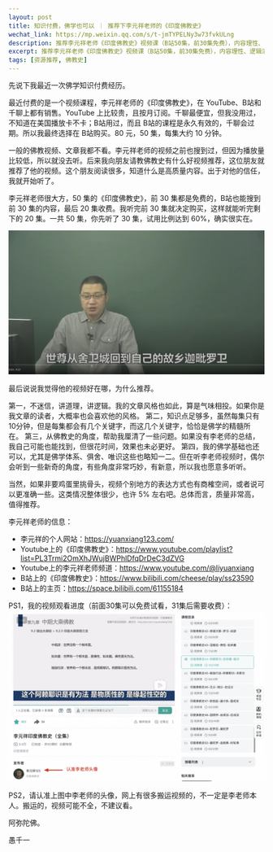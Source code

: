 ```yaml
---
layout: post
title: 知识付费，佛学也可以 ｜ 推荐下李元祥老师的《印度佛教史》
wechat_link: https://mp.weixin.qq.com/s/t-jmTYPELNy3w73fvkULng
description: 推荐李元祥老师《印度佛教史》视频课（B站50集，前30集免费），内容理性、逻辑清晰、知识点密集，能从佛教史角度厘清问题，值得一看。
excerpt: 推荐李元祥老师《印度佛教史》视频课（B站50集，前30集免费），内容理性、逻辑清晰、知识点密集，能从佛教史角度厘清问题，值得一看。
tags: [资源推荐, 佛教史]
---
```


先说下我最近一次佛学知识付费经历。

最近付费的是一个视频课程，李元祥老师的《印度佛教史》，在 YouTube、B站和千聊上都有销售。YouTube 上比较贵，且按月订阅。千聊最便宜，但我没用过，不知道在美国播放卡不卡；B站用过，而且 B站的课程是永久有效的，千聊会过期。所以我最终选择在 B站购买。80 元，50 集，每集大约 10 分钟。

一般的佛教视频、文章我都不看。李元祥老师的视频之前也搜到过，但因为播放量比较低，所以就没去听。后来我向朋友请教佛教史有什么好视频推荐，这位朋友就推荐了他的视频。这个朋友阅读很多，知道什么是高质量内容。出于对他的信任，我就开始听了。

李元祥老师很大方，50 集的《印度佛教史》，前 30 集都是免费的，B站也能搜到前 30 集的内容，最后 20 集收费。我听完前 30 集就决定购买，这样就能听完剩下的 20 集。一共 50 集，你先听了 30 集，试用比例达到 60%，确实很实在。

![](../images/2025-09-17-21-56-50.png)

最后说说我觉得他的视频好在哪，为什么推荐。

第一，不迷信，讲道理，讲逻辑。我的文章风格也如此，算是气味相投。如果你是我文章的读者，大概率也会喜欢他的风格。
第二，知识点足够多，虽然每集只有10分钟，但是每集都会有几个关键字，而这几个关键字，恰恰是佛学的精髓所在。
第三，从佛教史的角度，帮助我厘清了一些问题。如果没有李老师的总结，我自己可能也能找到，但很花时间，效果也未必更好。
第四，我的佛学基础也还可以，尤其是佛学体系、俱舍、唯识这些也略知一二。但在听李老师视频时，偶尔会听到一些新奇的角度，有些角度非常巧妙，有新意，所以我也愿意多听听。

当然，如果非要鸡蛋里挑骨头，视频个别地方的表达方式也有商榷空间，或者说可以更准确一些。这类情况整体很少，也许 5% 左右吧。总体而言，质量非常高，值得推荐。

李元祥老师的信息：
* 李元祥的个人网站：https://yuanxiang123.com/
* Youtube上的《印度佛教史》：https://www.youtube.com/playlist?list=PL3Trmi2OmXhJWujBWPhlDfqDrDeC3dZVG
* Youtube上的李元祥老师频道：https://www.youtube.com/@liyuanxiang
* B站上的《印度佛教史》：https://www.bilibili.com/cheese/play/ss23590
* B站上的主页：https://space.bilibili.com/61155184

PS1，我的视频观看进度（前面30集可以免费试看，31集后需要收费）：
![](../images/2025-09-17-21-11-01.png)

PS2，请认准上图中李老师的头像，网上有很多搬运视频的，不一定是李老师本人。搬运的，视频可能不全，不建议看。

阿弥陀佛。

愚千一
